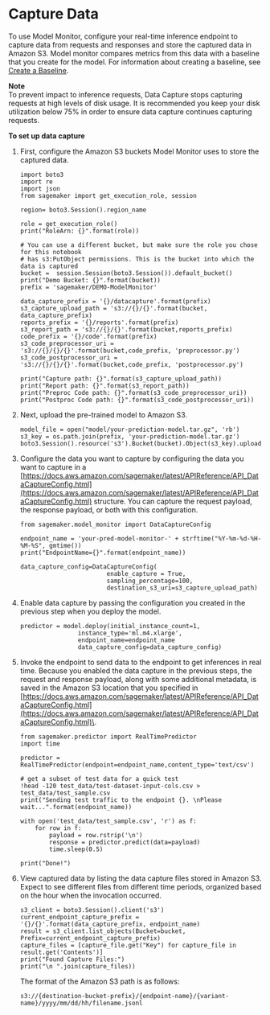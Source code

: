 # Capture Data<a name="model-monitor-data-capture"></a>

To use Model Monitor, configure your real\-time inference endpoint to capture data from requests and responses and store the captured data in Amazon S3\. Model monitor compares metrics from this data with a baseline that you create for the model\. For information about creating a baseline, see [Create a Baseline](model-monitor-create-baseline.md)\.

**Note**  
To prevent impact to inference requests, Data Capture stops capturing requests at high levels of disk usage\. It is recommended you keep your disk utilization below 75% in order to ensure data capture continues capturing requests\.

**To set up data capture**

1. First, configure the Amazon S3 buckets Model Monitor uses to store the captured data\.

   ```
   import boto3
   import re
   import json
   from sagemaker import get_execution_role, session
   
   region= boto3.Session().region_name
   
   role = get_execution_role()
   print("RoleArn: {}".format(role))
   
   # You can use a different bucket, but make sure the role you chose for this notebook
   # has s3:PutObject permissions. This is the bucket into which the data is captured
   bucket =  session.Session(boto3.Session()).default_bucket()
   print("Demo Bucket: {}".format(bucket))
   prefix = 'sagemaker/DEMO-ModelMonitor'
   
   data_capture_prefix = '{}/datacapture'.format(prefix)
   s3_capture_upload_path = 's3://{}/{}'.format(bucket, data_capture_prefix)
   reports_prefix = '{}/reports'.format(prefix)
   s3_report_path = 's3://{}/{}'.format(bucket,reports_prefix)
   code_prefix = '{}/code'.format(prefix)
   s3_code_preprocessor_uri = 's3://{}/{}/{}'.format(bucket,code_prefix, 'preprocessor.py')
   s3_code_postprocessor_uri = 's3://{}/{}/{}'.format(bucket,code_prefix, 'postprocessor.py')
   
   print("Capture path: {}".format(s3_capture_upload_path))
   print("Report path: {}".format(s3_report_path))
   print("Preproc Code path: {}".format(s3_code_preprocessor_uri))
   print("Postproc Code path: {}".format(s3_code_postprocessor_uri))
   ```

1. Next, upload the pre\-trained model to Amazon S3\.

   ```
   model_file = open("model/your-prediction-model.tar.gz", 'rb')
   s3_key = os.path.join(prefix, 'your-prediction-model.tar.gz')
   boto3.Session().resource('s3').Bucket(bucket).Object(s3_key).upload_fileobj(model_file)
   ```

1. Configure the data you want to capture by configuring the data you want to capture in a [https://docs.aws.amazon.com/sagemaker/latest/APIReference/API_DataCaptureConfig.html](https://docs.aws.amazon.com/sagemaker/latest/APIReference/API_DataCaptureConfig.html) structure\. You can capture the request payload, the response payload, or both with this configuration\.

   ```
   from sagemaker.model_monitor import DataCaptureConfig
   
   endpoint_name = 'your-pred-model-monitor-' + strftime("%Y-%m-%d-%H-%M-%S", gmtime())
   print("EndpointName={}".format(endpoint_name))
   
   data_capture_config=DataCaptureConfig(
                           enable_capture = True,
                           sampling_percentage=100,
                           destination_s3_uri=s3_capture_upload_path)
   ```

1. Enable data capture by passing the configuration you created in the previous step when you deploy the model\.

   ```
   predictor = model.deploy(initial_instance_count=1,
                   instance_type='ml.m4.xlarge',
                   endpoint_name=endpoint_name
                   data_capture_config=data_capture_config)
   ```

1. Invoke the endpoint to send data to the endpoint to get inferences in real time\. Because you enabled the data capture in the previous steps, the request and response payload, along with some additional metadata, is saved in the Amazon S3 location that you specified in [https://docs.aws.amazon.com/sagemaker/latest/APIReference/API_DataCaptureConfig.html](https://docs.aws.amazon.com/sagemaker/latest/APIReference/API_DataCaptureConfig.html)\.

   ```
   from sagemaker.predictor import RealTimePredictor
   import time
   
   predictor = RealTimePredictor(endpoint=endpoint_name,content_type='text/csv')
   
   # get a subset of test data for a quick test
   !head -120 test_data/test-dataset-input-cols.csv > test_data/test_sample.csv
   print("Sending test traffic to the endpoint {}. \nPlease wait...".format(endpoint_name))
   
   with open('test_data/test_sample.csv', 'r') as f:
       for row in f:
           payload = row.rstrip('\n')
           response = predictor.predict(data=payload)
           time.sleep(0.5)
           
   print("Done!")
   ```

1. View captured data by listing the data capture files stored in Amazon S3\. Expect to see different files from different time periods, organized based on the hour when the invocation occurred\.

   ```
   s3_client = boto3.Session().client('s3')
   current_endpoint_capture_prefix = '{}/{}'.format(data_capture_prefix, endpoint_name)
   result = s3_client.list_objects(Bucket=bucket, Prefix=current_endpoint_capture_prefix)
   capture_files = [capture_file.get("Key") for capture_file in result.get('Contents')]
   print("Found Capture Files:")
   print("\n ".join(capture_files))
   ```

   The format of the Amazon S3 path is as follows:

   ```
   s3://{destination-bucket-prefix}/{endpoint-name}/{variant-name}/yyyy/mm/dd/hh/filename.jsonl
   ```